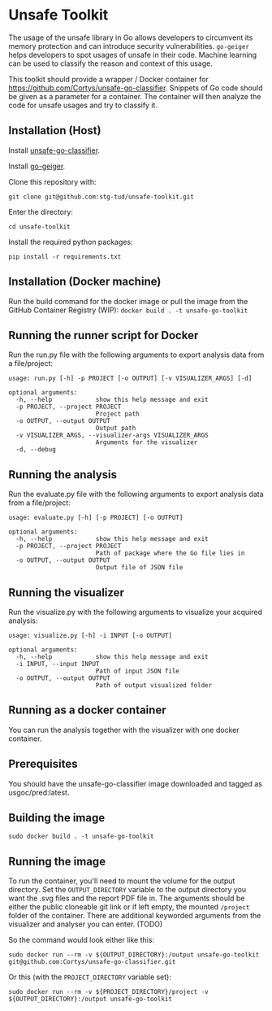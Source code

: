 # Unsafe Toolkit

The usage of the unsafe library in Go allows developers to circumvent its memory
protection and can introduce security vulnerabilities. `go-geiger` helps developers
to spot usages of unsafe in their code. Machine learning can be used to classify
the reason and context of this usage.

This toolkit should provide a wrapper / Docker container for
<https://github.com/Cortys/unsafe-go-classifier>. Snippets of Go code should be given as a parameter for a container. The container will then analyze the code for unsafe usages and try to classify it.

## Installation (Host)

Install [unsafe-go-classifier]("https://github.com/Cortys/unsafe-go-classifier").

Install [go-geiger]("https://github.com/stg-tud/go-geiger").

Clone this repository with:

`git clone git@github.com:stg-tud/unsafe-toolkit.git`

Enter the directory:

`cd unsafe-toolkit`

Install the required python packages:

`pip install -r requirements.txt`

## Installation (Docker machine)

Run the build command for the docker image or pull the image from the GitHub Container Registry (WIP): 
`docker build . -t unsafe-go-toolkit`

## Running the runner script for Docker

Run the run.py file with the following arguments to export analysis data from a file/project:

```
usage: run.py [-h] -p PROJECT [-o OUTPUT] [-v VISUALIZER_ARGS] [-d]

optional arguments:
  -h, --help            show this help message and exit
  -p PROJECT, --project PROJECT
                        Project path
  -o OUTPUT, --output OUTPUT
                        Output path
  -v VISUALIZER_ARGS, --visualizer-args VISUALIZER_ARGS
                        Arguments for the visualizer
  -d, --debug
```

## Running the analysis

Run the evaluate.py file with the following arguments to export analysis data from a file/project:

```
usage: evaluate.py [-h] [-p PROJECT] [-o OUTPUT]

optional arguments:
  -h, --help            show this help message and exit
  -p PROJECT, --project PROJECT
                        Path of package where the Go file lies in
  -o OUTPUT, --output OUTPUT
                        Output file of JSON file
```

## Running the visualizer

Run the visualize.py with the following arguments to visualize your acquired analysis:

```
usage: visualize.py [-h] -i INPUT [-o OUTPUT]

optional arguments:
  -h, --help            show this help message and exit
  -i INPUT, --input INPUT
                        Path of input JSON file
  -o OUTPUT, --output OUTPUT
                        Path of output visualized folder
```

## Running as a docker container

You can run the analysis together with the visualizer with one docker container.

## Prerequisites

You should have the unsafe-go-classifier image downloaded and tagged as usgoc/pred:latest.

## Building the image

`sudo docker build . -t unsafe-go-toolkit`

## Running the image

To run the container, you'll need to mount the volume for the output directory. Set the `OUTPUT_DIRECTORY` variable to the output directory you want the .svg files and the report PDF file in. The arguments should be either the public cloneable git link or if left empty, the mounted `/project` folder of the container. There are additional keyworded arguments from the visualizer and analyser you can enter. (TODO)

So the command would look either like this:

`sudo docker run --rm -v ${OUTPUT_DIRECTORY}:/output unsafe-go-toolkit git@github.com:Cortys/unsafe-go-classifier.git`

Or this (with the `PROJECT_DIRECTORY` variable set):

`sudo docker run --rm -v ${PROJECT_DIRECTORY}/project -v ${OUTPUT_DIRECTORY}:/output unsafe-go-toolkit`
